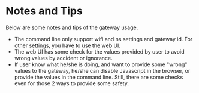 # Notes and Tips

Below are some notes and tips of the gateway usage.

- The command line only support wifi and ns settings and gateway id. For other settings, you have to use the web UI.
- The web UI has some check for the values provided by user to avoid wrong values by accident or ignorance.
- If user know what he/she is doing, and want to provide some "wrong" values to the gateway, he/she can disable Javascript in the browser, or provide the values in the command line. Still, there are some checks even for those 2 ways to provide some safety.
